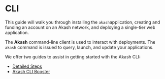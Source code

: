 # CLI

This guide will walk you through installing the `akash`application, creating and funding an account on an Akash network, and deploying a single-tier web application.

The **Akash** command-line client is used to interact with deployments. The `akash` command is issued to query, launch, and update your applications.

We offer two guides to assist in getting started with the Akash CLI:

* [Detailed Steps](../../other-resources/experimental/mainnet4-upgrade-docs/detailed-steps/)
* [Akash CLI Booster](akash-cli-booster/)

